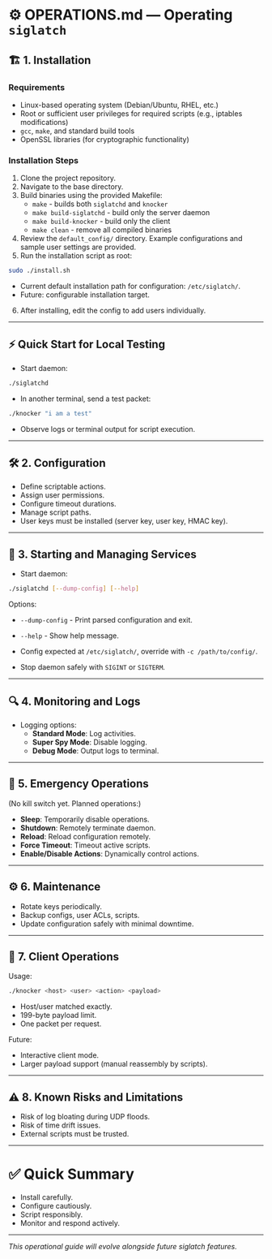 
# ⚙️ OPERATIONS.md — Operating `siglatch`

## 🏗️ 1. Installation

### Requirements
- Linux-based operating system (Debian/Ubuntu, RHEL, etc.)
- Root or sufficient user privileges for required scripts (e.g., iptables modifications)
- `gcc`, `make`, and standard build tools
- OpenSSL libraries (for cryptographic functionality)

### Installation Steps
1. Clone the project repository.
2. Navigate to the base directory.
3. Build binaries using the provided Makefile:
    - `make` - builds both `siglatchd` and `knocker`
    - `make build-siglatchd` - build only the server daemon
    - `make build-knocker` - build only the client
    - `make clean` - remove all compiled binaries
4. Review the `default_config/` directory. Example configurations and sample user settings are provided.
5. Run the installation script as root:
```bash
sudo ./install.sh
```
- Current default installation path for configuration: `/etc/siglatch/`.
- Future: configurable installation target.
6. After installing, edit the config to add users individually.

---

## ⚡ Quick Start for Local Testing
- Start daemon:
```bash
./siglatchd
```
- In another terminal, send a test packet:
```bash
./knocker "i am a test"
```
- Observe logs or terminal output for script execution.

---

## 🛠️ 2. Configuration

- Define scriptable actions.
- Assign user permissions.
- Configure timeout durations.
- Manage script paths.
- User keys must be installed (server key, user key, HMAC key).

---

## 🚀 3. Starting and Managing Services

- Start daemon:
```bash
./siglatchd [--dump-config] [--help]
```
Options:
- `--dump-config` - Print parsed configuration and exit.
- `--help` - Show help message.
- Config expected at `/etc/siglatch/`, override with `-c /path/to/config/`.

- Stop daemon safely with `SIGINT` or `SIGTERM`.

---

## 🔍 4. Monitoring and Logs

- Logging options:
    - **Standard Mode**: Log activities.
    - **Super Spy Mode**: Disable logging.
    - **Debug Mode**: Output logs to terminal.

---

## 🚨 5. Emergency Operations

(No kill switch yet. Planned operations:)

- **Sleep**: Temporarily disable operations.
- **Shutdown**: Remotely terminate daemon.
- **Reload**: Reload configuration remotely.
- **Force Timeout**: Timeout active scripts.
- **Enable/Disable Actions**: Dynamically control actions.

---

## ⚙️ 6. Maintenance

- Rotate keys periodically.
- Backup configs, user ACLs, scripts.
- Update configuration safely with minimal downtime.

---

## 🤖 7. Client Operations

Usage:
```bash
./knocker <host> <user> <action> <payload>
```
- Host/user matched exactly.
- 199-byte payload limit.
- One packet per request.

Future:
- Interactive client mode.
- Larger payload support (manual reassembly by scripts).

---

## ⚠️ 8. Known Risks and Limitations

- Risk of log bloating during UDP floods.
- Risk of time drift issues.
- External scripts must be trusted.

---

# ✅ Quick Summary
- Install carefully.
- Configure cautiously.
- Script responsibly.
- Monitor and respond actively.

---

*This operational guide will evolve alongside future siglatch features.*
